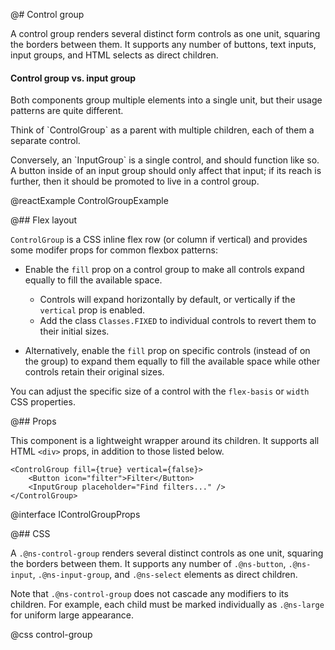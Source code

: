 @# Control group

A control group renders several distinct form controls as one unit, squaring the
borders between them. It supports any number of buttons, text inputs, input
groups, and HTML selects as direct children.

<div class="@ns-callout @ns-intent-success @ns-icon-comparison">
    <h4 class="@ns-heading">Control group vs. input group</h4>
    <p>Both components group multiple elements into a single unit, but their usage patterns are
    quite different.</p>
    <p>Think of `ControlGroup` as a parent with multiple children, each of them a separate
    control.</p>
    <p>Conversely, an `InputGroup` is a single control, and should function like so. A
    button inside of an input group should only affect that input; if its reach is further, then it
    should be promoted to live in a control group.</p>
</div>

@reactExample ControlGroupExample

@## Flex layout

`ControlGroup` is a CSS inline flex row (or column if vertical) and provides
some modifer props for common flexbox patterns:

- Enable the `fill` prop on a control group to make all controls expand equally to
  fill the available space.
    - Controls will expand horizontally by default, or vertically if the `vertical` prop is enabled.
    - Add the class `Classes.FIXED` to individual controls to revert them to their initial sizes.

- Alternatively, enable the `fill` prop on specific controls (instead of on the
  group) to expand them equally to fill the available space while other
  controls retain their original sizes.

You can adjust the specific size of a control with the `flex-basis` or `width`
CSS properties.

@## Props

This component is a lightweight wrapper around its children. It supports all
HTML `<div>` props, in addition to those listed below.

```tsx
<ControlGroup fill={true} vertical={false}>
    <Button icon="filter">Filter</Button>
    <InputGroup placeholder="Find filters..." />
</ControlGroup>
```

@interface IControlGroupProps

@## CSS

A `.@ns-control-group` renders several distinct controls as one unit, squaring the borders between
them. It supports any number of `.@ns-button`, `.@ns-input`, `.@ns-input-group`, and `.@ns-select`
elements as direct children.

Note that `.@ns-control-group` does not cascade any modifiers to its children. For example, each
child must be marked individually as `.@ns-large` for uniform large appearance.

@css control-group

